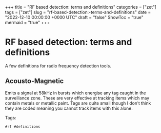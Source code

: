 +++
title = "RF based detection: terms and definitions"
categories = ["zet"]
tags = ["zet"]
slug = "rf-based-detection:-terms-and-definitions"
date = "2022-12-10 00:00:00 +0000 UTC"
draft = "false"
ShowToc = "true"
mermaid = "true"
+++

# RF based detection: terms and definitions

A few definitions for radio frequency detection tools.

## Acousto-Magnetic

Emits a signal at 58kHz in bursts which energise any tag caught in the surveillance zone. 
These are very effective at tracking items which may contain metals or metallic paint. 
Tags are quite small though I don't think they are coded meaning you cannot track items
with this alone.

Tags:

    #rf #definitions
